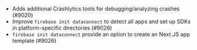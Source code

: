 - Adds additional Crashlytics tools for debugging/analyzing crashes (#9020)
- Improve `firebase init dataconnect` to detect all apps and set up SDKs in platform-specific directories (#9026)
- `firebase init dataconnect` provide an option to create an Next.JS app template (#9026)

